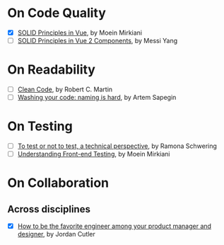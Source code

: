 # On Code Quality
- [x] [SOLID Principles in Vue](https://medium.com/@moein.mirkiani/solid-principles-in-vue-29ecc988f968), by Moein Mirkiani
- [ ] [SOLID Principles in Vue 2 Components](https://medium.com/@dumdumgenius/solid-principles-in-vue-2-components-12476d826e58), by Messi Yang

# On Readability
- [ ] [Clean Code](https://www.amazon.com/Clean-Code-Handbook-Software-Craftsmanship-ebook/dp/B001GSTOAM/ref=sr_1_1?keywords=clean+code+by+robert+c.+martin&qid=1693453124&sprefix=clean+code%2Caps%2C123&sr=8-1), by Robert C. Martin
- [ ] [Washing your code: naming is hard](https://sapegin.me/blog/naming/), by Artem Sapegin

# On Testing
- [ ] [To test or not to test, a technical perspective](https://web.dev/ta-what-to-test/), by Ramona Schwering
- [ ] [Understanding Front-end Testing](https://medium.com/@moein.mirkiani/understanding-front-end-testing-ccfb63c5e3e5), by Moein Mirkiani

# On Collaboration
## Across disciplines
- [x] [How to be the favorite engineer among your product manager and designer](https://careercutler.substack.com/p/how-to-be-the-favorite-engineer-among), by Jordan Cutler
